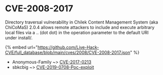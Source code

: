 # CVE-2008-2017

Directory traversal vulnerability in Chilek Content Management System (aka ChiCoMaS) 2.0.4 allows remote attackers to include and execute arbitrary local files via a .. (dot dot) in the operation parameter to the default URI under install/.

{% embed url="https://github.com/Live-Hack-CVE/full_database/blob/main/cves/2008/CVE-2008-2017.json" %}


* Anonymous-Family ~> [CVE-2017-0213](https://zeste.alice-snow.ru/2008/database/cve-2008-2017/cve-2017-0213-anonymous-family)
* sbkcbig ~> [CVE-2019-0708-Poc-exploit](https://zeste.alice-snow.ru/2008/database/cve-2008-2017/cve-2019-0708-poc-exploit-sbkcbig)